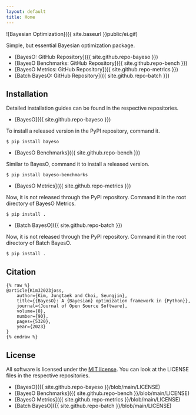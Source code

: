 ```yaml
---
layout: default
title: Home
---
```


![Bayesian Optimization]({{ site.baseurl }}public/ei.gif)

Simple, but essential Bayesian optimization package.

* [BayesO: GitHub Repository]({{ site.github.repo-bayeso }})
* [BayesO Benchmarks: GitHub Repository]({{ site.github.repo-bench }})
* [BayesO Metrics: GitHub Repository]({{ site.github.repo-metrics }})
* [Batch BayesO: GitHub Repository]({{ site.github.repo-batch }})

## Installation

Detailed installation guides can be found in the respective repositories.

* [BayesO]({{ site.github.repo-bayeso }})

To install a released version in the PyPI repository, command it.

```shell
$ pip install bayeso
```

* [BayesO Benchmarks]({{ site.github.repo-bench }})

Similar to BayesO, command it to install a released version.

```shell
$ pip install bayeso-benchmarks
```

* [BayesO Metrics]({{ site.github.repo-metrics }})

Now, it is not released through the PyPI repository.
Command it in the root directory of BayesO Metrics.

```shell
$ pip install .
```

* [Batch BayesO]({{ site.github.repo-batch }})

Now, it is not released through the PyPI repository.
Command it in the root directory of Batch BayesO.

```shell
$ pip install .
```

## Citation

```
{% raw %}
@article{KimJ2023joss,
    author={Kim, Jungtaek and Choi, Seungjin},
    title={{BayesO}: A {Bayesian} optimization framework in {Python}},
    journal={Journal of Open Source Software},
    volume={8},
    number={90},
    pages={5320},
    year={2023}
}
{% endraw %}
```

## License

All software is licensed under the [MIT license](https://en.wikipedia.org/wiki/MIT_License).
You can look at the LICENSE files in the respective repositories.

* [BayesO]({{ site.github.repo-bayeso }}/blob/main/LICENSE)
* [BayesO Benchmarks]({{ site.github.repo-bench }}/blob/main/LICENSE)
* [BayesO Metrics]({{ site.github.repo-metrics }}/blob/main/LICENSE)
* [Batch BayesO]({{ site.github.repo-batch }}/blob/main/LICENSE)
